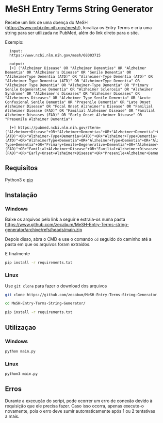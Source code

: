# MeSH Entry Terms String Generator
Recebe um link de uma doença do MeSH (https://www.ncbi.nlm.nih.gov/mesh/), localiza os Entry Terms e cria uma string para ser utilizada no PubMed, além do link direto para o site.

Exemplo:

      input: 
      https://www.ncbi.nlm.nih.gov/mesh/68003715
      
      output: 
      [+] ("Alzheimer Disease" OR "Alzheimer Dementias" OR "Alzheimer Dementia" OR "Alzheimer's Disease" OR "Senile Dementia" OR "AlzheimerType Dementia (ATD)" OR "Alzheimer-Type Dementia (ATD)" OR "Alzheimer Type Dementia (ATD)" OR "AlzheimerType Dementia" OR "Alzheimer Type Dementia" OR "Alzheimer-Type Dementia" OR "Primary Senile Degenerative Dementia" OR "Alzheimer Sclerosis" OR "Alzheimer Syndrome" OR "Alzheimer's Diseases" OR "Alzheimer Diseases" OR "Alzheimers Diseases" OR "Alzheimer Type Senile Dementia" OR "Acute Confusional Senile Dementia" OR "Presenile Dementia" OR "Late Onset Alzheimer Disease" OR "Focal Onset Alzheimer's Disease" OR "Familial Alzheimer Disease (FAD)" OR "Familial Alzheimer Disease" OR "Familial Alzheimer Diseases (FAD)" OR "Early Onset Alzheimer Disease" OR "Presenile Alzheimer Dementia")
      
      [+] https://pubmed.ncbi.nlm.nih.gov/?term=("Alzheimer+Disease"+OR+"Alzheimer+Dementias"+OR+"Alzheimer+Dementia"+OR+"Alzheimer's+Disease"+OR+"Senile+Dementia"+OR+"AlzheimerType+Dementia+(ATD)"+OR+"Alzheimer-Type+Dementia+(ATD)"+OR+"Alzheimer+Type+Dementia+(ATD)"+OR+"AlzheimerType+Dementia"+OR+"Alzheimer+Type+Dementia"+OR+"Alzheimer-Type+Dementia"+OR+"Primary+Senile+Degenerative+Dementia"+OR+"Alzheimer+Sclerosis"+OR+"Alzheimer+Syndrome"+OR+"Alzheimer's+Diseases"+OR+"Alzheimer+Diseases"+OR+"Alzheimers+Diseases"+OR+"Alzheimer+Type+Senile+Dementia"+OR+"Acute+Confusional+Senile+Dementia"+OR+"Presenile+Dementia"+OR+"Late+Onset+Alzheimer+Disease"+OR+"Focal+Onset+Alzheimer's+Disease"+OR+"Familial+Alzheimer+Disease+(FAD)"+OR+"Familial+Alzheimer+Disease"+OR+"Familial+Alzheimer+Diseases+(FAD)"+OR+"Early+Onset+Alzheimer+Disease"+OR+"Presenile+Alzheimer+Dementia")

## Requisitos
Python3 e [pip](https://pip.pypa.io/en/stable/)

## Instalação

### Windows
Baixe os arquivos pelo link a seguir e extraia-os numa pasta https://www.github.com/zecabum/MeSH-Entry-Terms-string-generator/archive/refs/heads/main.zip

Depois disso, abra o CMD e use o comando ```cd``` seguido do caminho até a pasta em que os arquivos foram extraídos.

E finalmente
```bash
pip install -r requirements.txt
```
### Linux
Use ```git clone``` para fazer o download dos arquivos
```bash
git clone https://github.com/zecabum/MeSH-Entry-Terms-String-Generator.git
```
```bash
cd MeSH-Entry-Terms-String-Generator/
```
```bash
pip install -r requirements.txt
```
## Utilizaçao
### Windows
```bash
python main.py
```
### Linux
```bash
python3 main.py
```

## Erros
Durante a execução do script, pode ocorrer um erro de conexão devido à requisição que ele precisa fazer. Caso isso ocorra, apenas execute-o novamente, pois o erro deve sumir automaticamente após 1 ou 2 tentativas a mais.
